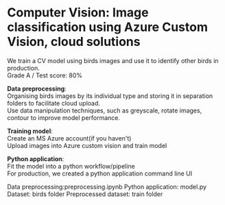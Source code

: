 # Computer Vision: Image classification using Azure Custom Vision, cloud solutions
We train a CV model using birds images and use it to identify other birds in production.  
Grade A / Test score: 80%  
  
**Data preprocessing**:  
Organising birds images by its individual type and storing it in separation folders to facilitate cloud upload.  
Use data manipulation techniques, such as greyscale, rotate images, contour to improve model performance.  
  
**Training model**:  
Create an MS Azure account(if you haven't)  
Upload images into Azure custom vision and train model  

**Python application**:  
Fit the model into a python workflow/pipeline  
For production, we created a python application command line UI  
  
  
Data preprocessing:preprocessing.ipynb 
Python application: model.py  
Dataset: birds folder
Preprocessed dataset: train folder

